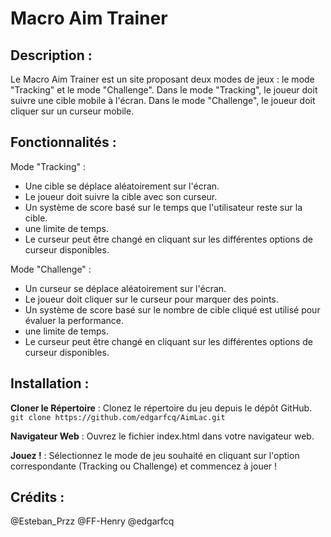 # Macro Aim Trainer

## Description :

Le Macro Aim Trainer est un site proposant deux modes de jeux : le mode "Tracking" et le mode "Challenge". Dans le mode "Tracking", le joueur doit suivre une cible mobile à l'écran. Dans le mode "Challenge", le joueur doit cliquer sur un curseur mobile.

## Fonctionnalités :

Mode "Tracking" :
- Une cible se déplace aléatoirement sur l'écran.
- Le joueur doit suivre la cible avec son curseur.
- Un système de score basé sur le temps que l'utilisateur reste sur la cible.
- une limite de temps.
- Le curseur peut être changé en cliquant sur les différentes options de curseur disponibles.

Mode "Challenge" :
- Un curseur se déplace aléatoirement sur l'écran.
- Le joueur doit cliquer sur le curseur pour marquer des points.
- Un système de score basé sur le nombre de cible cliqué est utilisé pour évaluer la performance.
- une limite de temps.
- Le curseur peut être changé en cliquant sur les différentes options de curseur disponibles.

## Installation :
**Cloner le Répertoire** : Clonez le répertoire du jeu depuis le dépôt GitHub.
```git clone https://github.com/edgarfcq/AimLac.git```

**Navigateur Web** : Ouvrez le fichier index.html dans votre navigateur web.

**Jouez !** : Sélectionnez le mode de jeu souhaité en cliquant sur l'option correspondante (Tracking ou Challenge) et commencez à jouer !

## Crédits :

@Esteban_Przz @FF-Henry @edgarfcq
